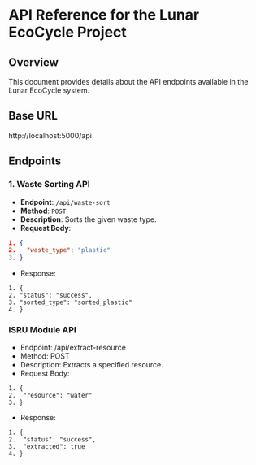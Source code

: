 # API Reference for the Lunar EcoCycle Project

## Overview
This document provides details about the API endpoints available in the Lunar EcoCycle system.

## Base URL
http://localhost:5000/api


## Endpoints

### 1. Waste Sorting API
- **Endpoint**: `/api/waste-sort`
- **Method**: `POST`
- **Description**: Sorts the given waste type.
- **Request Body**:

 ```json
 1. {
 2.   "waste_type": "plastic"
 3. }
 ```

 - Response:

  ```
 1. {
 2. "status": "success",
 3. "sorted_type": "sorted_plastic"
 4. }
```

### ISRU Module API

- Endpoint: /api/extract-resource
- Method: POST
- Description: Extracts a specified resource.
- Request Body:

```
1. {
2.  "resource": "water"
3. }
```

- Response:

```
1. {
2.  "status": "success",
3.  "extracted": true
4. }
```
